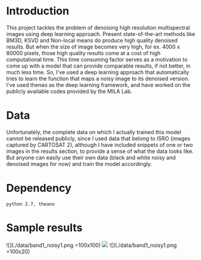 # Introduction
This project tackles the problem of denoising high resolution multispectral images using deep learning approach. Present state-of-the-art methods like BM3D, KSVD and Non-local means do produce high quality denoised results. But when the size of image becomes very high, for ex. 4000 x 80000 pixels, those high quality results come at a cost of high computational time. This time consuming factor serves as a motivation to come up with a model that can provide comparable results, if not better, in much less time. So, I've used a deep learning approach that automatically tries to learn the function that maps a noisy image to its denoised version. I've used thenao as the deep learning framework, and have worked on the publicly available codes provided by the MILA Lab. 

# Data
Unfortunately, the complete data on which I actually trained this model cannot be released publicly, since I used data that belong to ISRO (images captured by CARTOSAT 2), although I have included snippets of one or two images in the results section, to provide a sense of what the data looks like. But anyone can easily use their own data (black and white noisy and denoised images for now) and train the model accordingly.

# Dependency
```
python 2.7, theano
```
# Sample results

![](./data/band1_noisy1.png =100x100) ![](/data/band1_denoised1.png)
![](./data/band1_noisy1.png =100x20)










